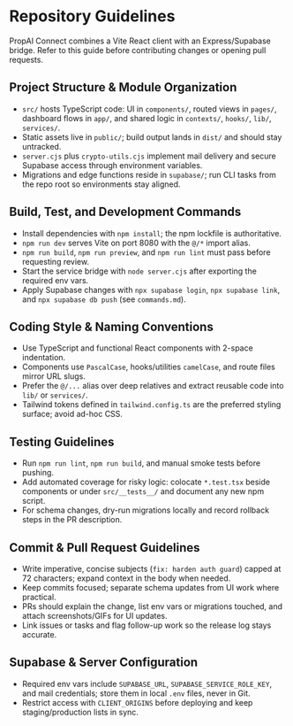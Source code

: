 # Repository Guidelines

PropAI Connect combines a Vite React client with an Express/Supabase bridge. Refer to this guide before contributing changes or opening pull requests.

## Project Structure & Module Organization
- `src/` hosts TypeScript code: UI in `components/`, routed views in `pages/`, dashboard flows in `app/`, and shared logic in `contexts/`, `hooks/`, `lib/`, `services/`.
- Static assets live in `public/`; build output lands in `dist/` and should stay untracked.
- `server.cjs` plus `crypto-utils.cjs` implement mail delivery and secure Supabase access through environment variables.
- Migrations and edge functions reside in `supabase/`; run CLI tasks from the repo root so environments stay aligned.

## Build, Test, and Development Commands
- Install dependencies with `npm install`; the npm lockfile is authoritative.
- `npm run dev` serves Vite on port 8080 with the `@/*` import alias.
- `npm run build`, `npm run preview`, and `npm run lint` must pass before requesting review.
- Start the service bridge with `node server.cjs` after exporting the required env vars.
- Apply Supabase changes with `npx supabase login`, `npx supabase link`, and `npx supabase db push` (see `commands.md`).

## Coding Style & Naming Conventions
- Use TypeScript and functional React components with 2-space indentation.
- Components use `PascalCase`, hooks/utilities `camelCase`, and route files mirror URL slugs.
- Prefer the `@/...` alias over deep relatives and extract reusable code into `lib/` or `services/`.
- Tailwind tokens defined in `tailwind.config.ts` are the preferred styling surface; avoid ad-hoc CSS.

## Testing Guidelines
- Run `npm run lint`, `npm run build`, and manual smoke tests before pushing.
- Add automated coverage for risky logic: colocate `*.test.tsx` beside components or under `src/__tests__/` and document any new npm script.
- For schema changes, dry-run migrations locally and record rollback steps in the PR description.

## Commit & Pull Request Guidelines
- Write imperative, concise subjects (`fix: harden auth guard`) capped at 72 characters; expand context in the body when needed.
- Keep commits focused; separate schema updates from UI work where practical.
- PRs should explain the change, list env vars or migrations touched, and attach screenshots/GIFs for UI updates.
- Link issues or tasks and flag follow-up work so the release log stays accurate.

## Supabase & Server Configuration
- Required env vars include `SUPABASE_URL`, `SUPABASE_SERVICE_ROLE_KEY`, and mail credentials; store them in local `.env` files, never in Git.
- Restrict access with `CLIENT_ORIGINS` before deploying and keep staging/production lists in sync.
